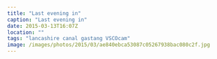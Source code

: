 ```yaml
---
title: "Last evening in"
caption: "Last evening in"
date: 2015-03-13T16:07Z
location: ""
tags: "lancashire canal gastang VSCOcam"
image: /images/photos/2015/03/ae840ebca53087c05267938bac080c2f.jpg
---
```

